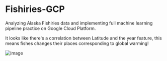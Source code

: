 # Fishiries-GCP
Analyzing Alaska Fishiries data and implementing full machine learning pipeline practice on Google Cloud Platform.

It looks like there's a correlation between Latitude and the year feature, this means fishes changes their places corresponding to global warming!

![image](https://user-images.githubusercontent.com/59775002/201627757-511a9615-64b8-4cd0-a1fa-ee4d3b775b16.png)

